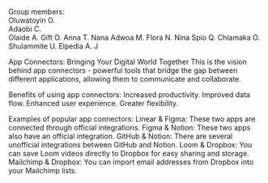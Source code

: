 Group members:
<br>
Oluwatoyin O.
<br>
Adaobi C.
<br>
Olaide A.
Gift O.
Anna T.
Nana Adwoa M.
Flora N.
Nina Spio Q.
Chiamaka O.
Shulammite U.
Elpedia A. J
 
App Connectors: Bringing Your Digital World Together
This is the vision behind app connectors - powerful tools that bridge the gap between different applications, allowing them to communicate and collaborate. 

Benefits of using app connectors:
Increased productivity.
Improved data flow.
Enhanced user experience.
Greater flexibility.

Examples of popular app connectors:
Linear & Figma: These two apps are connected through official integrations. 
Figma & Notion: These two apps also have an official integration. 
GitHub & Notion: There are several unofficial integrations between GitHub and Notion. 
Loom & Dropbox: You can save Loom videos directly to Dropbox for easy sharing and storage.
Mailchimp & Dropbox: You can import email addresses from Dropbox into your Mailchimp lists.

